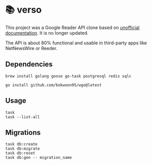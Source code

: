 # 📚 verso

This project was a Google Reader API clone based on [unofficial documentation](https://github.com/mihaip/google-reader-api). It is no longer updated.

The API is about 80% functional and usable in third-party apps like NetNewsWire or Reeder.

## Dependencies

```
brew install golang goose go-task postgresql redis sqlc

go install github.com/bokwoon95/wgo@latest
```

## Usage

```
task
task --list-all
```

## Migrations

```
task db:create
task db:migrate
task db:reset
task db:gen -- migration_name
```
